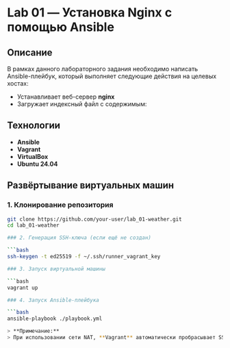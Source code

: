 # Lab 01 — Установка Nginx с помощью Ansible

## Описание

В рамках данного лабораторного задания необходимо написать Ansible-плейбук, который выполняет следующие действия на целевых хостах:

- Устанавливает веб-сервер **nginx**
- Загружает индексный файл с содержимым:  


## Технологии

- **Ansible**
- **Vagrant**
- **VirtualBox**
- **Ubuntu 24.04**

## Развёртывание виртуальных машин

### 1. Клонирование репозитория

```bash
git clone https://github.com/your-user/lab_01-weather.git
cd lab_01-weather

### 2. Генерация SSH-ключа (если ещё не создан)

```bash
ssh-keygen -t ed25519 -f ~/.ssh/runner_vagrant_key

### 3. Запуск виртуальной машины

```bash
vagrant up

### 4. Запуск Ansible-плейбука

```bash
ansible-playbook ./playbook.yml

> **Примечание:**  
> При использовании сети NAT, **Vagrant** автоматически пробрасывает SSH-порты для каждой виртуальной машины, начиная с `2222`, затем `2200`, `2201` и т.д
